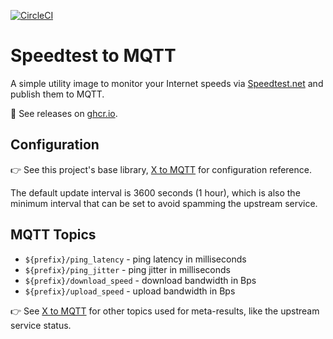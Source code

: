 [![CircleCI](https://img.shields.io/circleci/build/github/markormesher/speedtest-to-mqtt)](https://app.circleci.com/pipelines/github/markormesher/speedtest-to-mqtt)

# Speedtest to MQTT

A simple utility image to monitor your Internet speeds via [Speedtest.net](https://speedtest.net) and publish them to MQTT.

:whale: See releases on [ghcr.io](https://ghcr.io/markormesher/speedtest-to-mqtt).

## Configuration

:point_right: See this project's base library, [X to MQTT](https://github.com/markormesher/x-to-mqtt) for configuration reference.

The default update interval is 3600 seconds (1 hour), which is also the minimum interval that can be set to avoid spamming the upstream service.

## MQTT Topics

- `${prefix}/ping_latency` - ping latency in milliseconds
- `${prefix}/ping_jitter` - ping jitter in milliseconds
- `${prefix}/download_speed` - download bandwidth in Bps
- `${prefix}/upload_speed` - upload bandwidth in Bps

:point_right: See [X to MQTT](https://github.com/markormesher/x-to-mqtt) for other topics used for meta-results, like the upstream service status.
